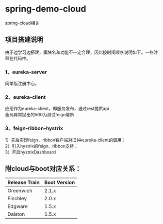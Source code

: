 # spring-demo-cloud
spring-cloud相关<br>
## 项目搭建说明
由于边学习边搭建，模块名和功能不一定合理，因此按时间顺序说明如下。一些注释在代码中。
### 1、eureka-server
简单版注册中心。
### 2、eureka-client
应用作为eureka-client，即服务发布，通过rest提供api<br>
全局异常抛出的500为测试feign熔断<br>
### 3、feign-ribbon-hystrix
1）先后实现feign、ribbon客户端对[2]中eureka-client的调用；<br>
2）引入hystrix的feign、ribbon支持；<br>
3）开启hystrixDashboard

## 附cloud与boot对应关系：
Release Train | Boot Version
| - | - |
Greenwich | 2.1.x
Finchley | 2.0.x
Edgware | 1.5.x
Dalston | 1.5.x
